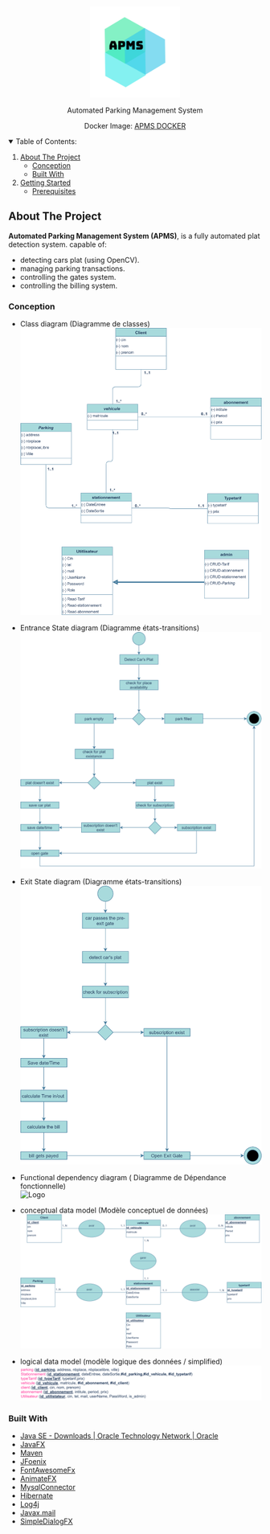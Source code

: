 




<!-- PROJECT LOGO -->
<br />
<p align="center">
  <a href="">
    <img src="src/main/resources/assets/flag.png" alt="Logo" width="180">
  </a>
  <p align="center">
   Automated Parking Management System
  </p>
  <p align="center">
   Docker Image: <a href="https://hub.docker.com/repository/docker/ref1337/apms/general">APMS DOCKER</a>
  </p>
  
    
  
<!-- TABLE OF CONTENTS -->
<details open="open">
  <summary>Table of Contents:</summary>
  <ol>
    <li>
      <a href="#about-the-project">About The Project</a>
      <ul>
      <li><a href="#conception">Conception</a></li>
        <li><a href="#built-with">Built With</a></li>
      </ul>
    </li>
    <li>
      <a href="#getting-started">Getting Started</a>
      <ul>
        <li><a href="#prerequisites">Prerequisites</a></li>
      </ul>
    </li>
  </ol>
</details>



<!-- ABOUT THE PROJECT -->
## About The Project



<b>Automated Parking Management System (APMS)</b>, is a fully automated plat detection system.
capable of:
  - detecting cars plat (using OpenCV).
  - managing parking transactions.
  - controlling the gates system.
  - controlling the billing system.


### Conception
- Class diagram (Diagramme de classes)<br>
  <img src="readMeAssets/diagramme class.png" alt="Logo" >
  
- Entrance State diagram (Diagramme états-transitions)<br>
  <img src="readMeAssets/etat-transition-entrence.png" alt="Logo" >
  
- Exit State diagram (Diagramme états-transitions)<br>
  <img src="readMeAssets/etat-transition-exit.png" alt="Logo" >

- Functional dependency diagram ( Diagramme de Dépendance fonctionnelle)<br>
  <img src="readMeAssets/schéma-de-dependance-fonctionnelle.png" alt="Logo" >

- conceptual data model (Modèle conceptuel de données)<br>
  <img src="readMeAssets/MCD.png" alt="Logo" >

- logical data model (modèle logique des données / simplified)<br>
  <img src="readMeAssets/MLD.png" alt="Logo" >


### Built With
* [Java SE - Downloads | Oracle Technology Network | Oracle](https://www.oracle.com/java/technologies/javase-downloads.html)
* [JavaFX ](https://openjfx.io/)
* [Maven](https://maven.apache.org/)
* [JFoenix](http://www.jfoenix.com/)
* [FontAwesomeFx](https://www.jensd.de/wordpress/?cat=25)
* [AnimateFX](https://awesomeopensource.com/project/Typhon0/AnimateFX)
* [MysqlConnector](https://mvnrepository.com/artifact/mysql/mysql-connector-java)
* [Hibernate](https://hibernate.org)
* [Log4j](https://logging.apache.org/log4j/2.x/)
* [Javax.mail](https://mvnrepository.com/artifact/javax.mail/mail)
* [SimpleDialogFX](https://github.com/Daytron/SimpleDialogFX)





